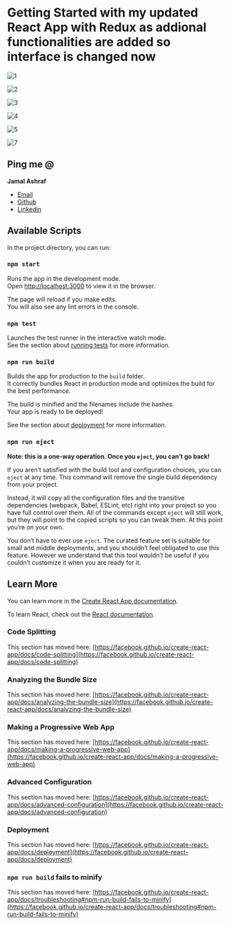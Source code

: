 # Getting Started with my updated React App with Redux as addional functionalities are added so interface is changed now


![1](https://user-images.githubusercontent.com/57535574/162247156-778ff32a-d455-4b7e-b6f5-60eddb0b400b.PNG)

![2](https://user-images.githubusercontent.com/57535574/162247243-9864f3e7-16a3-4a30-a38a-d7f306f2a080.PNG)

![3](https://user-images.githubusercontent.com/57535574/162247262-0d9ac613-5599-41f1-a1bf-20b01cd64955.PNG)

![4](https://user-images.githubusercontent.com/57535574/162247396-dd45a08a-06cf-4f23-a885-9a6824dac61c.PNG)

![5](https://user-images.githubusercontent.com/57535574/162247306-9da17c75-dbed-4106-a993-e1cae85fb05d.PNG)

![7](https://user-images.githubusercontent.com/57535574/162247329-8900d386-7ca6-4b4d-a248-534ccbd10db5.png)


Ping me @
-
**Jamal Ashraf**

 - [Email](mailto:jamal8548@gmail.com)
 -  [Github](https://github.com/Jamal8548)
 - [Linkedin](https://www.linkedin.com/in/jamal-ashraf-231906196/)


## Available Scripts

In the project directory, you can run:

### `npm start`

Runs the app in the development mode.\
Open [http://localhost:3000](http://localhost:3000) to view it in the browser.

The page will reload if you make edits.\
You will also see any lint errors in the console.

### `npm test`

Launches the test runner in the interactive watch mode.\
See the section about [running tests](https://facebook.github.io/create-react-app/docs/running-tests) for more information.

### `npm run build`

Builds the app for production to the `build` folder.\
It correctly bundles React in production mode and optimizes the build for the best performance.

The build is minified and the filenames include the hashes.\
Your app is ready to be deployed!

See the section about [deployment](https://facebook.github.io/create-react-app/docs/deployment) for more information.

### `npm run eject`

**Note: this is a one-way operation. Once you `eject`, you can’t go back!**

If you aren’t satisfied with the build tool and configuration choices, you can `eject` at any time. This command will remove the single build dependency from your project.

Instead, it will copy all the configuration files and the transitive dependencies (webpack, Babel, ESLint, etc) right into your project so you have full control over them. All of the commands except `eject` will still work, but they will point to the copied scripts so you can tweak them. At this point you’re on your own.

You don’t have to ever use `eject`. The curated feature set is suitable for small and middle deployments, and you shouldn’t feel obligated to use this feature. However we understand that this tool wouldn’t be useful if you couldn’t customize it when you are ready for it.

## Learn More

You can learn more in the [Create React App documentation](https://facebook.github.io/create-react-app/docs/getting-started).

To learn React, check out the [React documentation](https://reactjs.org/).

### Code Splitting

This section has moved here: [https://facebook.github.io/create-react-app/docs/code-splitting](https://facebook.github.io/create-react-app/docs/code-splitting)

### Analyzing the Bundle Size

This section has moved here: [https://facebook.github.io/create-react-app/docs/analyzing-the-bundle-size](https://facebook.github.io/create-react-app/docs/analyzing-the-bundle-size)

### Making a Progressive Web App

This section has moved here: [https://facebook.github.io/create-react-app/docs/making-a-progressive-web-app](https://facebook.github.io/create-react-app/docs/making-a-progressive-web-app)

### Advanced Configuration

This section has moved here: [https://facebook.github.io/create-react-app/docs/advanced-configuration](https://facebook.github.io/create-react-app/docs/advanced-configuration)

### Deployment

This section has moved here: [https://facebook.github.io/create-react-app/docs/deployment](https://facebook.github.io/create-react-app/docs/deployment)

### `npm run build` fails to minify

This section has moved here: [https://facebook.github.io/create-react-app/docs/troubleshooting#npm-run-build-fails-to-minify](https://facebook.github.io/create-react-app/docs/troubleshooting#npm-run-build-fails-to-minify)
